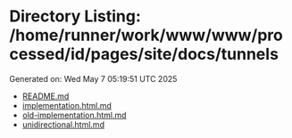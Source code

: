 # Directory Listing: /home/runner/work/www/www/processed/id/pages/site/docs/tunnels
Generated on: Wed May  7 05:19:51 UTC 2025

- [README.md](README.md)
- [implementation.html.md](implementation.html.md)
- [old-implementation.html.md](old-implementation.html.md)
- [unidirectional.html.md](unidirectional.html.md)
